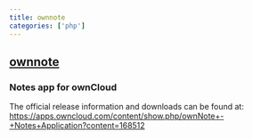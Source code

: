 ```yaml
---
title: ownnote
categories: ['php']
---
```

## [ownnote](https://github.com/Fmstrat/ownnote)

### Notes app for ownCloud

The official release information and downloads can be found at: https://apps.owncloud.com/content/show.php/ownNote+-+Notes+Application?content=168512

